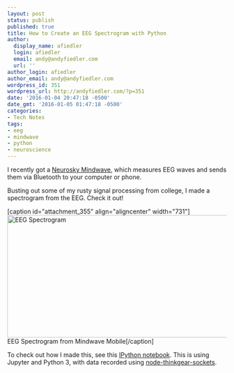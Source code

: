 ```yaml
---
layout: post
status: publish
published: true
title: How to Create an EEG Spectrogram with Python
author:
  display_name: afiedler
  login: afiedler
  email: andy@andyfiedler.com
  url: ''
author_login: afiedler
author_email: andy@andyfiedler.com
wordpress_id: 351
wordpress_url: http://andyfiedler.com/?p=351
date: '2016-01-04 20:47:18 -0500'
date_gmt: '2016-01-05 01:47:18 -0500'
categories:
- Tech Notes
tags:
- eeg
- mindwave
- python
- neuroscience
---
```

I recently got a [Neurosky Mindwave](http://www.amazon.com/NeuroSky-MindWave-Mobile-BrainWave-Starter/dp/B00B8BF4EM/ref=pd_sim_23_2?ie=UTF8&dpID=41o3rl5m2dL&dpSrc=sims&preST=_AC_UL160_SR160%2C160_&refRID=0VGRK15RHHK9ZTE37448), which measures EEG waves and sends them via Bluetooth to your computer or phone.

Busting out some of my rusty signal processing from college, I made a spectrogram from the EEG. Check it out!

[caption id="attachment_355" align="aligncenter" width="731"]<a href="http://andyfiedler.com/wp-content/uploads/2016/01/eeg.png"><img src="http://andyfiedler.com/wp-content/uploads/2016/01/eeg.png" alt="EEG Spectrogram" width="731" height="281" class="size-full wp-image-355" /></a> EEG Spectrogram from Mindwave Mobile[/caption]

To check out how I made this, see this [IPython notebook](https://gist.github.com/afiedler/6e498d2981ea7b788b61). This is using Jupyter and Python 3, with data recorded using [node-thinkgear-sockets](https://github.com/afiedler/node-thinkgear-sockets).
